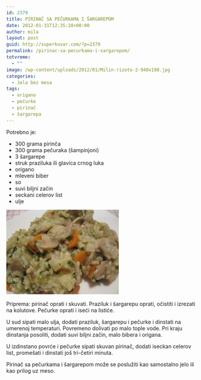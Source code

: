 ```yaml
---
id: 2379
title: PIRINAČ SA PEČURKAMA I ŠARGAREPOM
date: 2012-01-31T12:35:28+00:00
author: mila
layout: post
guid: http://superkuvar.com/?p=2379
permalink: /pirinac-sa-pecurkama-i-sargarepom/
totvreme:
  - ""
image: /wp-content/uploads/2012/01/Milin-rizoto-2-940x198.jpg
categories:
  - Jela bez mesa
tags:
  - origano
  - pečurke
  - pirinač
  - šargarepa
---
```

Potrebno je:

  * 300 grama pirinča
  * 300 grama pečuraka (šampinjoni)
  * 3 šargarepe
  * struk praziluka ili glavica crnog luka
  * origano
  * mleveni biber
  * so
  * suvi biljni začin
  * seckani celerov list
  * ulje

<img class="alignnone size-medium wp-image-2380" title="Milin rizoto (2)" src="/wp-content/uploads/2012/01/Milin-rizoto-2-300x225.jpg" alt="" width="300" height="225" /> 

Priprema: pirinač oprati i skuvati. Praziluk i šargarepu oprati, očistiti i izrezati na kolutove. Pečurke oprati i iseći na listiće.

U sud sipati malo ulja, dodati praziluk, šargarepu i pečurke i dinstati na umerenoj temperaturi. Povremeno dolivati po malo tople vode. Pri kraju dinstanja posoliti, dodati suvi biljni začin, malo bibera i origana.

U izdinstano povrće i pečurke sipati skuvan pirinač, dodati iseckan celerov list, promešati i dinstati još tri-četiri minuta.

Pirinač sa pečurkama i šargarepom može se poslužiti kao samostalno jelo ili kao prilog uz meso.